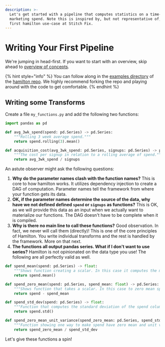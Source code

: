 ```yaml
---
description: >-
  Let's get started with a pipeline that computes statistics on a time-series of
  marketing spend. Note this is inspired by, but not representative of, the
  first hamilton use-case at Stitch Fix.
---
```


# Writing Your First Pipeline

We're jumping in head-first. If you want to start with an overview, skip ahead to [overview of concepts](../overview-of-concepts/).

{% hint style="info" %}
&#x20;You can follow along in the [examples directory](https://github.com/stitchfix/hamilton/tree/main/examples/hello\_world) of the [hamilton repo](https://github.com/stitchfix/hamilton/). We highly recommend forking the repo and playing around with the code to get comfortable.
{% endhint %}

## Writing some Transforms

Create a file `my_functions.py` and add the following two functions:

```python
import pandas as pd

def avg_3wk_spend(spend: pd.Series) -> pd.Series:
    """Rolling 3 week average spend."""
    return spend.rolling(3).mean()

def acquisition_cost(avg_3wk_spend: pd.Series, signups: pd.Series) -> pd.Series:
    """The cost per signup in relation to a rolling average of spend."""
    return avg_3wk_spend / signups
```

An astute observer might ask the following questions:

1. **Why do the parameter names clash with the function names?** This is core to how hamilton works. It utilizes dependency injection to create a DAG of computation. Parameter names tell the framework from where your function gets its data.
2. **OK, if the parameter names determine the source of the data, why have we not defined defined `spend` or `signups` as functions?** This is OK, as we will provide this data as an input when we actually want to materialize our functions. The DAG doesn't have to be complete when it is compiled.
3. **Why is there no main line to call these functions?** Good observation. In fact, we never will call them (directly)! This is one of the core principles of Hamilton. You write individual transforms and the rest is handled by the framework. More on that next.
4. **The functions all output pandas series. What if I don't want to use series?** Hamilton is not opinionated on the data type you use! The following are all perfectly valid as well.

```python
def spend_mean(spend: pd.Series) -> float:
    """Shows function creating a scalar. In this case it computes the mean of the entire column."""
    return spend.mean()

def spend_zero_mean(spend: pd.Series, spend_mean: float) -> pd.Series:
    """Shows function that takes a scalar. In this case to zero mean spend."""
    return spend - spend_mean

def spend_std_dev(spend: pd.Series) -> float:
    """Function that computes the standard deviation of the spend column."""
    return spend.std()

def spend_zero_mean_unit_variance(spend_zero_mean: pd.Series, spend_std_dev: float) -> pd.Series:
    """Function showing one way to make spend have zero mean and unit variance."""
    return spend_zero_mean / spend_std_dev
```

Let's give these functions a spin!
